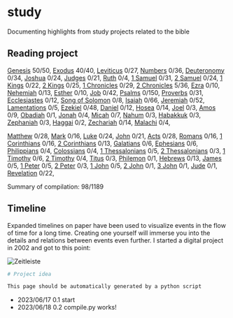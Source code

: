 <!-- generated 2023-06-19 21:10:39.128830 -->
# study

Documenting highlights from study projects related to the bible

## Reading project 
[Genesis](bible/genesis/) 50/50, [Exodus](bible/exodus/) 40/40, [Leviticus](bible/leviticus/) 0/27, [Numbers](bible/numbers/) 0/36, [Deuteronomy](bible/deuteronomy/) 0/34, [Joshua](bible/joshua/) 0/24, [Judges](bible/judges/) 0/21, [Ruth](bible/ruth/) 0/4, [1 Samuel](bible/1_samuel/) 0/31, [2 Samuel](bible/2_samuel/) 0/24, [1 Kings](bible/1_kings/) 0/22, [2 Kings](bible/2_kings/) 0/25, [1 Chronicles](bible/1_chronicles/) 0/29, [2 Chronicles](bible/2_chronicles/) 5/36, [Ezra](bible/ezra/) 0/10, [Nehemiah](bible/nehemiah/) 0/13, [Esther](bible/esther/) 0/10, [Job](bible/job/) 0/42, [Psalms](bible/psalms/) 0/150, [Proverbs](bible/proverbs/) 0/31, [Ecclesiastes](bible/ecclesiastes/) 0/12, [Song of Solomon](bible/song_of_solomon/) 0/8, [Isaiah](bible/isaiah/) 0/66, [Jeremiah](bible/jeremiah/) 0/52, [Lamentations](bible/lamentations/) 0/5, [Ezekiel](bible/ezekiel/) 0/48, [Daniel](bible/daniel/) 0/12, [Hosea](bible/hosea/) 0/14, [Joel](bible/joel/) 0/3, [Amos](bible/amos/) 0/9, [Obadiah](bible/obadiah/) 0/1, [Jonah](bible/jonah/) 0/4, [Micah](bible/micah/) 0/7, [Nahum](bible/nahum/) 0/3, [Habakkuk](bible/habakkuk/) 0/3, [Zephaniah](bible/zephaniah/) 0/3, [Haggai](bible/haggai/) 0/2, [Zechariah](bible/zechariah/) 0/14, [Malachi](bible/malachi/) 0/4, 

[Matthew](bible/matthew/) 0/28, [Mark](bible/mark/) 0/16, [Luke](bible/luke/) 0/24, [John](bible/john/) 0/21, [Acts](bible/acts/) 0/28, [Romans](bible/romans/) 0/16, [1 Corinthians](bible/1_corinthians/) 0/16, [2 Corinthians](bible/2_corinthians/) 0/13, [Galatians](bible/galatians/) 0/6, [Ephesians](bible/ephesians/) 0/6, [Philippians](bible/philippians/) 0/4, [Colossians](bible/colossians/) 0/4, [1 Thessalonians](bible/1_thessalonians/) 0/5, [2 Thessalonians](bible/2_thessalonians/) 0/3, [1 Timothy](bible/1_timothy/) 0/6, [2 Timothy](bible/2_timothy/) 0/4, [Titus](bible/titus/) 0/3, [Philemon](bible/philemon/) 0/1, [Hebrews](bible/hebrews/) 0/13, [James](bible/james/) 0/5, [1 Peter](bible/1_peter/) 0/5, [2 Peter](bible/2_peter/) 0/3, [1 John](bible/1_john/) 0/5, [2 John](bible/2_john/) 0/1, [3 John](bible/3_john/) 0/1, [Jude](bible/jude/) 0/1, [Revelation](bible/revelation/) 0/22, 

Summary of compilation: 98/1189

## Timeline

Expanded timelines on paper have been used to visualize events in the flow of time for a long time. Creating one yourself will immerse you into the details and relations between events even further. I started a digital project in 2002 and got to this point:

![Zeitleiste](https://raw.githubusercontent.com/kreier/timeline/main/docs/Zeitleistes.jpg)

``` py
# Project idea

This page should be automatically generated by a python script
```

- 2023/06/17 0.1 start
- 2023/06/18 0.2 compile.py works!
